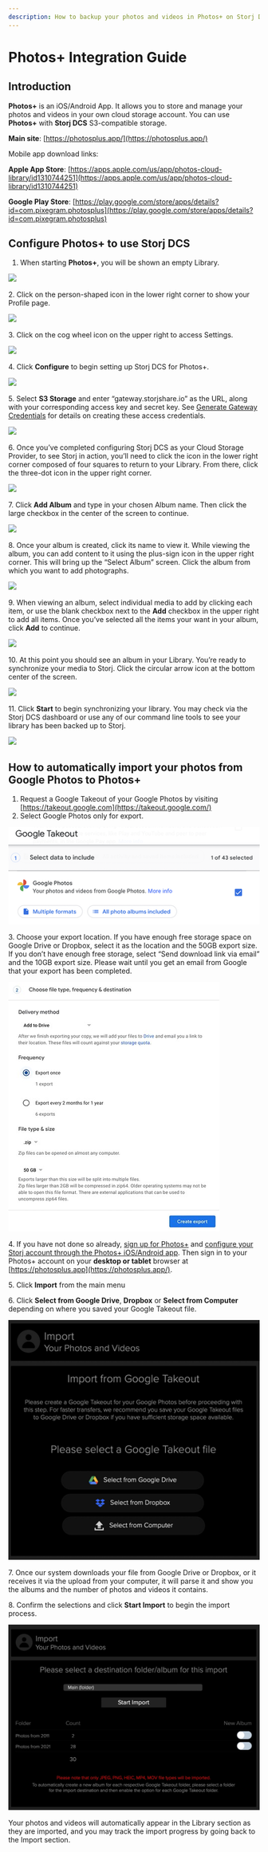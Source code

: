 ```yaml
---
description: How to backup your photos and videos in Photos+ on Storj DCS.
---
```


# Photos+ Integration Guide

## Introduction

**Photos+** is an iOS/Android App. It allows you to store and manage your photos and videos in your own cloud storage account. You can use **Photos+** with **Storj DCS** S3-compatible storage.

**Main site**: [https://photosplus.app/](https://photosplus.app/)

Mobile app download links:

**Apple App Store**: [https://apps.apple.com/us/app/photos-cloud-library/id1310744251](https://apps.apple.com/us/app/photos-cloud-library/id1310744251)

**Google Play Store**: [https://play.google.com/store/apps/details?id=com.pixegram.photosplus](https://play.google.com/store/apps/details?id=com.pixegram.photosplus)

## Configure Photos+ to use Storj DCS

1. When starting **Photos+**, you will be shown an empty Library.

![](https://lh4.googleusercontent.com/HuatGXoi7xhlo6Q9Y07aoA\_MbSDRnr\_3vAn0zR5\_WNuThINH\_q9JKH64gG6QFxLBEp6oto1M8mMrTiOvWU12vLhyW7XDwgHNO7-Oqx9qydRefti6NCt7eLPvvbseUIhPsuA8AXWsohqgqtWXEg)

2\. Click on the person-shaped icon in the lower right corner to show your Profile page.

![](https://lh5.googleusercontent.com/ppWLkNtjwtC7xBBtCsLHKusFd7KRLAt0xDUObOI3-EF7yS7s3JnNvUqB1LHmZDotPDgNQZVYkG1HHhRL7Z95JNyfnLwgS0jTckLOAQrRkPS\_S4wmRwlKTL4-UeqHEFDMOzIIZEDZ2CSNNSKV7Q)

3\. Click on the cog wheel icon on the upper right to access Settings.

![](<../.gitbook/assets/IMG\_EDAEA36C758C-1 (2).jpeg>)

4\. Click **Configure** to begin setting up Storj DCS for Photos+.

![](../.gitbook/assets/IMG\_F65448A9A594-1.jpeg)

5\. Select **S3 Storage** and enter “gateway.storjshare.io” as the URL, along with your corresponding access key and secret key. See [Generate Gateway Credentials](../getting-started/gateway-mt/#generate-credentials-to-the-gateway-mt) for details on creating these access credentials.

![](../.gitbook/assets/IMG\_419569E7945F-1.jpeg)

6\. Once you’ve completed configuring Storj DCS as your Cloud Storage Provider, to see Storj in action, you’ll need to click the icon in the lower right corner composed of four squares to return to your Library. From there, click the three-dot icon in the upper right corner.

![](https://lh4.googleusercontent.com/E7V5bWlQl1F0kZaI7w10OIWcRHDt4uREPKvQ6O3sqot3OI2g4l-1Qmo41TipQ9HRSY51OZdRd3hcAaqUb\_ESSC5rY8iiMABlR9ttOUPwkraeZfxIDg-RSE27YlfUUcnhBwjbbk8ksVPiIir2RA)

7\. Click **Add Album** and type in your chosen Album name. Then click the large checkbox in the center of the screen to continue.

![](https://lh4.googleusercontent.com/\_tsYVh7e80hrjuTu\_U\_P92hyI1JQJloDgPVpOJbGUaHc\_aj4XbNpl6zUJdkpZshWo7ENEW5v0akaSqGGRfSk1jbh0ID1s3nQzNpsK2lV\_6DltpfW5fkorfg4\_\_U9oALzHottV7I0Svm1mY4n3w)

8\. Once your album is created, click its name to view it. While viewing the album, you can add content to it using the plus-sign icon in the upper right corner. This will bring up the “Select Album” screen. Click the album from which you want to add photographs.

![](https://lh3.googleusercontent.com/F0OhNS\_gS9UAvZU1M3C2N9-t2LpImtZFOxzwmpcWcJcg\_XG6kDLOzx7eFfkFFRhBkqyyEIe2J47CiTPNN1kCj2hDp0K2Zuyz6tKWhZJ4nQqk\_FIJvZXSgmh3MIiVSL2QN0I7HLleo--lrDLHfA)

9\. When viewing an album, select individual media to add by clicking each item, or use the blank checkbox next to the **Add** checkbox in the upper right to add all items. Once you’ve selected all the items your want in your album, click **Add** to continue.

![](https://lh6.googleusercontent.com/WOWRxlRKQFrXvlnZGTyHpySngtdQfkQojxtXTU4Z3eNYfgD1GkEfqdpplqSQJfEpGW8nRvh8yOKjLx0GUx0yo9AEQ1ip\_s4pESX16MasjK9DPNprCw8LvGWCB0-PuIcC0jV881fMfpIky2ulRw)

10\. At this point you should see an album in your Library. You’re ready to synchronize your media to Storj. Click the circular arrow icon at the bottom center of the screen.

![](https://lh5.googleusercontent.com/OpiE-flzbWASQ\_xmfIRzilYvVj0If-wblNwe6M3uCHhDjhKVrw9GyHFSg3vMJGGjwtoQJvNyHzeCVvwXNHJqTGUoEqAvye5C39rfIeIkGrLqR6AOiFqC3X7oDCmedxtKhICnmu0kCqTcxNCmlQ)

11\. Click **Start** to begin synchronizing your library. You may check via the Storj DCS dashboard or use any of our command line tools to see your library has been backed up to Storj.

![](https://lh4.googleusercontent.com/QwQtZYzE0sYPyEa2nwxaoQI4ofUSihdl5QHjRkXE2JrdlFSasYpb0935sRvG48WI9jMF\_zjhDquHS1spOkWHqMq4TQehCLzkACARqzh4UkNcIM6OUiAveNQjtAEcSYS4cWlgPewFSqNADcxyvw)

## How to automatically import your photos from Google Photos to Photos+

1. Request a Google Takeout of your Google Photos by visiting [https://takeout.google.com](https://takeout.google.com/)
2. Select Google Photos only for export.

![](<../.gitbook/assets/image (34).png>)

3\. Choose your export location. If you have enough free storage space on Google Drive or Dropbox, select it as the location and the 50GB export size. If you don’t have enough free storage, select “Send download link via email” and the 10GB export size. Please wait until you get an email from Google that your export has been completed.

![](<../.gitbook/assets/image (44).png>)

4\. If you have not done so already, [sign up for Photos+](photos+-integration-guide.md#introduction) and [configure your Storj account through the Photos+ iOS/Android app](photos+-integration-guide.md#configure-photos+-to-use-storj-dcs). Then sign in to your Photos+ account on your **desktop or tablet** browser at [https://photosplus.app](https://photosplus.app/).

5\. Click **Import** from the main menu

6\. Click **Select from Google Drive**, **Dropbox** or **Select from Computer** depending on where you saved your Google Takeout file.

![](<../.gitbook/assets/image (32).png>)

7\. Once our system downloads your file from Google Drive or Dropbox, or it receives it via the upload from your computer, it will parse it and show you the albums and the number of photos and videos it contains.

8\. Confirm the selections and click **Start Import** to begin the import process.

![](<../.gitbook/assets/image (52).png>)

Your photos and videos will automatically appear in the Library section as they are imported, and you may track the import progress by going back to the Import section.
